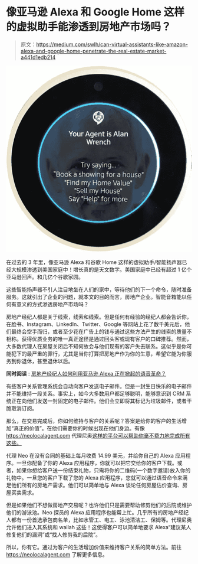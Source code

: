 # 像亚马逊 Alexa 和 Google Home 这样的虚拟助手能渗透到房地产市场吗？

> 原文：<https://medium.com/swlh/can-virtual-assistants-like-amazon-alexa-and-google-home-penetrate-the-real-estate-market-a441d1edb214>

![](img/132b12ee2531b1b32a1844f69d5b3d67.png)

在过去的 3 年里，像亚马逊 Alexa 和谷歌 Home 这样的虚拟助手/智能扬声器已经大规模渗透到美国家庭中！增长真的是天文数字。美国家庭中已经有超过 1 亿个亚马逊回声。和几亿个谷歌家园。

这些智能扬声器不引人注目地坐在人们的家中，等待他们的下一个命令，随时准备服务。这就引出了企业的问题，就本文的目的而言，房地产企业。智能音箱能以任何有意义的方式渗透房地产市场吗？

房地产经纪人都是关于线索，线索和线索。但是任何有经验的经纪人都会告诉你，在脸书、Instagram、LinkedIn、Twitter、Google 等网站上花了数千美元后，他们最终会空手而归，或者至少花在广告上的钱与通过这些方法产生的线索的质量不相称。获得优质业务的唯一真正途径是通过回头客或现有客户的口碑推荐。然而，大多数代理人在房屋关闭后不知何故会与他们现有的客户失去联系。这似乎是你可能犯下的最严重的罪行，尤其是当你打算把房地产作为你的生意，希望它能为你服务到你退休，甚至退休以后。

**同时阅读** : [房地产经纪人如何利用亚马逊 Alexa 正在掀起的语音革命？](/voice-tech-podcast/how-can-real-estate-agents-take-advantage-of-the-voice-revolution-that-amazon-alexa-is-stirring-up-acc32d80e7e1)

有些客户关系管理系统会自动向客户发送电子邮件。但是一封生日快乐的电子邮件并不能维持一段关系。事实上，如今大多数用户都足够聪明，能够意识到 CRM 系统正在向他们发送一封固定的电子邮件。他们会立即将其标记为垃圾邮件，或者干脆取消订阅。

那么，在交易完成后，你如何维持与客户的关系呢？答案是给你的客户的生活增加“真正的价值”。在他们需要你的时候出现在他们身边。有像 https://neolocalagent.com 代理尼奥[这样的平台可以帮助你毫不费力地完成所有这些。](https://neolocalagent.com)

代理 Neo 在没有合同的基础上每月收费 14.99 美元，并给你自己的 Alexa 应用程序。一旦你配备了你的 Alexa 应用程序，你就可以把它交给你的客户下载。或者，如果你想给客户送一份结束礼物，只需将你的二维码(一个数字邀请)放入你的礼物中。一旦您的客户下载了您的 Alexa 应用程序，您就可以通过语音命令来满足他们所有的房地产需求。他们可以简单地与 Alexa 谈论任何房屋估价查询、房屋买卖需求。

但是如果他们不想做房地产交易呢？也许他们只是需要帮助修剪他们的后院或维护他们的游泳池。Neo 探员的 Alexa 应用程序也能帮上忙。几乎所有的房地产经纪人都有一份首选承包商名单，比如水管工、电工、泳池清洁工、保姆等。代理尼奥允许他们进入其系统和 wallah 这些！这使得客户可以简单地要求 Alexa“建议某人修复他们的漏洞”或“找人修剪我的后院”。

所以，你有它。通过为客户的生活增加价值来维持客户关系的简单方法。前往 https://neolocalagent.com 了解更多信息。